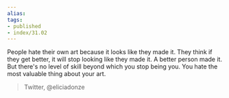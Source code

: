 ```yaml
---
alias:
tags:
- published
- index/31.02
---
```


People hate their own art because it looks like they made it. They think if they get better, it will stop looking like they made it. A better person made it. But there's no level of skill beyond which you stop being you. You hate the most valuable thing about your art.

> Twitter, @eliciadonze